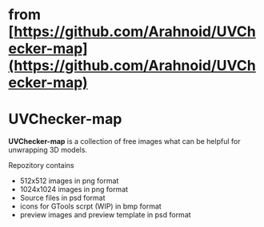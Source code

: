 # from [https://github.com/Arahnoid/UVChecker-map](https://github.com/Arahnoid/UVChecker-map)

# UVChecker-map

**UVChecker-map** is a collection of free images what can be helpful for unwrapping 3D models.

Repozitory contains
- 512x512 images in png format
- 1024x1024 images in png format
- Source files in psd format
- icons for GTools scrpt (WIP) in bmp format
- preview images and preview template in psd format


